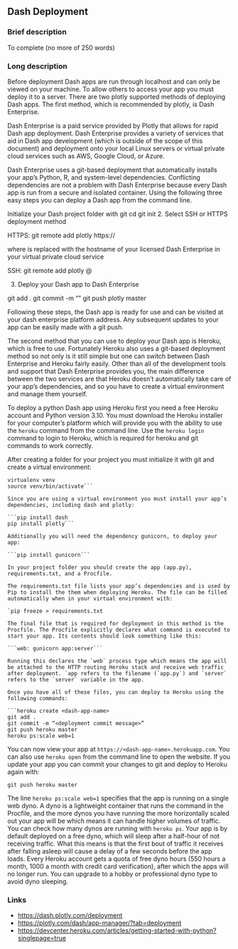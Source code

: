 
## Dash Deployment
### Brief description

To complete (no more of 250 words)

### Long description

Before deployment Dash apps are run through localhost and can only be viewed on your machine. To allow others to access your app you must deploy it to a server. There are two plotly supported methods of deploying Dash apps. The first method, which is recommended by plotly, is Dash Enterprise.

Dash Enterprise is a paid service provided by Plotly that allows for rapid Dash app deployment.  Dash Enterprise provides a variety of services that aid in Dash app development (which is outside of the scope of this document) and deployment onto your local Linux servers or virtual private cloud services such as AWS, Google Cloud, or Azure.

Dash Enterprise uses a git-based deployment that automatically installs your app’s Python, R, and system-level dependencies. Conflicting dependencies are not a problem with Dash Enterprise because every Dash app is run from a secure and isolated container. Using the following three easy steps you can deploy a Dash app from the command line.

Initialize your Dash project folder with git
cd <your-folder-name>
git init
2. Select SSH or HTTPS deployment method

HTTPS: git remote add plotly https://<your-dash-enterprise-platform>

where <your-dash-enterprise-platform> is replaced with the hostname of your licensed Dash Enterprise in your virtual private cloud service

SSH: git remote add plotly <user-name>@<your-dash-enterprise-platform>

3. Deploy your Dash app to Dash Enterprise

git add .
git commit -m “<deployment commit message>”
git push plotly master

Following these steps, the Dash app is ready for use and can be visited at your dash enterprise platform address. Any subsequent updates to your app can be easily made with a git push.

The second method that you can use to deploy your Dash app is Heroku, which is free to use. Fortunately Heroku also uses a git-based deployment method so not only is it still simple but one can switch between Dash Enterprise and Heroku fairly easily. Other than all of the development tools and support that Dash Enterprise provides you, the main difference between the two services are that Heroku doesn’t automatically take care of your app’s dependencies, and so you have to create a virtual environment and manage them yourself.

To deploy a python Dash app using Heroku first you need a free Heroku account and Python version 3.10. You must download the Heroku installer for your computer’s platform which will provide you with the ability to use the `heroku` command from the command line. Use the `heroku login` command to login to Heroku, which is required for heroku and git commands to work correctly.

After creating a folder for your project you must initialize it with git and create a virtual environment:

```git init
virtualenv venv
source venv/bin/activate```

Since you are using a virtual environment you must install your app’s dependencies, including dash and plotly:

```pip install dash
pip install plotly```

Additionally you will need the dependency gunicorn, to deploy your app:

```pip install gunicorn```

In your project folder you should create the app (app.py), requirements.txt, and a Procfile.

The requirements.txt file lists your app’s dependencies and is used by Pip to install the them when deploying Heroku. The file can be filled automatically when in your virtual environment with:

`pip freeze > requirements.txt

The final file that is required for deployment in this method is the Procfile. The Procfile explicitly declares what command is executed to start your app. Its contents should look something like this:

```web: gunicorn app:server```

Running this declares the `web` process type which means the app will be attached to the HTTP routing Heroku stack and receive web traffic after deployment. `app refers to the filename (`app.py`) and `server` refers to the `server` variable in the app.

Once you have all of these files, you can deploy to Heroku using the following commands:

```heroku create <dash-app-name>
git add .
git commit -m “<deployment commit message>”
git push heroku master
heroku ps:scale web=1
```

You can now view your app at `https://<dash-app-name>.herokuapp.com`.  You can also use `heroku open` from the command line to open the website. If you update your app you can commit your changes to git and deploy to Heroku again with:

```git push heroku master```

The line `heroku ps:scale web=1` specifies that the app is running on a single web dyno. A dyno is a lightweight container that runs the command in the Procfile, and the more dynos you have running the more horizontally scaled out your app will be which means it can handle higher volumes of traffic. You can check how many dynos are running with `heroku ps`.  Your app is by default deployed on a free dyno, which will sleep after a half-hour of not receiving traffic. What this means is that the first bout of traffic it receives after falling asleep will cause a delay of a few seconds before the app loads. Every Heroku account gets a quota of free dyno hours (550 hours a month, 1000 a month with credit card verification), after which the apps will no longer run. You can upgrade to a hobby or professional dyno type to avoid dyno sleeping.
### Links
* https://dash.plotly.com/deployment
* https://plotly.com/dash/app-manager/?tab=deployment
* https://devcenter.heroku.com/articles/getting-started-with-python?singlepage=true
